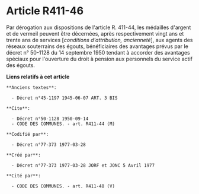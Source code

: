 # Article R411-46

Par dérogation aux dispositions de l'article R. 411-44, les médailles d'argent et de vermeil peuvent être décernées, après
respectivement vingt ans et trente ans de services [*conditions d'attribution, ancienneté*], aux agents des réseaux
souterrains des égouts, bénéficiaires des avantages prévus par le décret n° 50-1128 du 14 septembre 1950 tendant à accorder
des avantages spéciaux pour l'ouverture du droit à pension aux personnels du service actif des égouts.

**Liens relatifs à cet article**

	**Anciens textes**:

	  - Décret n°45-1197 1945-06-07 ART. 3 BIS

	**Cite**:

	  - Décret n°50-1128 1950-09-14
	  - CODE DES COMMUNES. - art. R411-44 (M)

	**Codifié par**:

	  - Décret n°77-373 1977-03-28

	**Créé par**:

	  - Décret n°77-373 1977-03-28 JORF et JONC 5 Avril 1977

	**Cité par**:

	  - CODE DES COMMUNES. - art. R411-48 (V)
